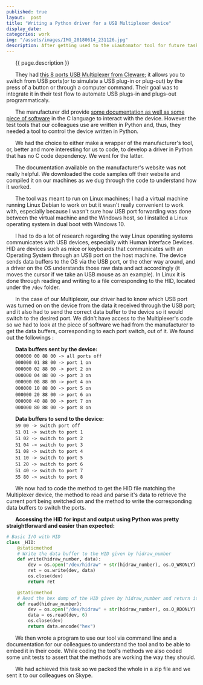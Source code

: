 ```yaml
---
published: true
layout:  post
title: "Writing a Python driver for a USB Multiplexer device"
display_date:
categories: work
img: "/assets/images/IMG_20180614_231126.jpg"
description: After getting used to the uiautomator tool for future tasks we were asked to write a driver for a device they needed to use for their tests.
---
```


&nbsp;&nbsp;&nbsp;&nbsp;&nbsp;&nbsp;{{ page.description }}

&nbsp;&nbsp;&nbsp;&nbsp;&nbsp;&nbsp;They had [this 8 ports USB Multiplexer from Cleware](http://www.cleware.info/data/usb_multiplexer_1x8_E.html); it allows you to switch from USB ports(or to simulate a USB plug-in or plug-out) by the press of a button or through a computer command. Their goal was to integrate it in their test flow to automate USB plugs-in and plugs-out programmaticaly.

&nbsp;&nbsp;&nbsp;&nbsp;&nbsp;&nbsp;The manufacturer did provide [some documentation as well as some piece of software](http://www.cleware.info/data/linux_E.html) in the C language to interact with the device. However the test tools that our colleagues use are written in Python and, thus, they needed a tool to control the device written in Python.

&nbsp;&nbsp;&nbsp;&nbsp;&nbsp;&nbsp;We had the choice to either make a wrapper of the manufacturer's tool, or, better and more interesting for us to code, to develop a driver in Python that has no C code dependency. We went for the latter.

&nbsp;&nbsp;&nbsp;&nbsp;&nbsp;&nbsp;The documentation available on the manufacturer's website was not really helpful. We downloaded the code samples off their website and compiled it on our machines as we dug through the code to understand how it worked.

&nbsp;&nbsp;&nbsp;&nbsp;&nbsp;&nbsp;The tool was meant to run on Linux machines; I had a virtual machine running Linux Debian to work on but it wasn't really convenient to work with, especially because I wasn't sure how USB port forwarding was done between the virtual machine and the Windows host, so I installed a Linux operating system in dual boot with Windows 10.

&nbsp;&nbsp;&nbsp;&nbsp;&nbsp;&nbsp;I had to do a lot of research regarding the way Linux operating systems communicates with USB devices, especially with Human Interface Devices. HID are devices such as mice or keyboards that communicates with an Operating System through an USB port on the host machine. The device sends data buffers to the OS via the USB port, or the other way around, and a driver on the OS understands those raw data and act accordingly (it moves the cursor if we take an USB mouse as an example). In Linux it is done through reading and writing to a file corresponding to the HID, located under the `/dev` folder.

&nbsp;&nbsp;&nbsp;&nbsp;&nbsp;&nbsp;In the case of our Multiplexer, our driver had to know which USB port was turned on on the device from the data it received through the USB port; and it also had to send the correct data buffer to the device so it would switch to the desired port. We didn't have access to the Multiplexer's code so we had to look at the piece of software we had from the manufacturer to get the data buffers, corresponding to each port switch, out of it. We found out the followings :

&nbsp;&nbsp;&nbsp;&nbsp;&nbsp;&nbsp;__Data buffers sent by the device:__  
&nbsp;&nbsp;&nbsp;&nbsp;&nbsp;&nbsp;`000000 00 88 00 -> all ports off`  
&nbsp;&nbsp;&nbsp;&nbsp;&nbsp;&nbsp;`000000 01 88 00 -> port 1 on`  
&nbsp;&nbsp;&nbsp;&nbsp;&nbsp;&nbsp;`000000 02 88 00 -> port 2 on`  
&nbsp;&nbsp;&nbsp;&nbsp;&nbsp;&nbsp;`000000 04 88 00 -> port 3 on`  
&nbsp;&nbsp;&nbsp;&nbsp;&nbsp;&nbsp;`000000 08 88 00 -> port 4 on`  
&nbsp;&nbsp;&nbsp;&nbsp;&nbsp;&nbsp;`000000 10 88 00 -> port 5 on`  
&nbsp;&nbsp;&nbsp;&nbsp;&nbsp;&nbsp;`000000 20 88 00 -> port 6 on`  
&nbsp;&nbsp;&nbsp;&nbsp;&nbsp;&nbsp;`000000 40 88 00 -> port 7 on`  
&nbsp;&nbsp;&nbsp;&nbsp;&nbsp;&nbsp;`000000 80 88 00 -> port 8 on`  

&nbsp;&nbsp;&nbsp;&nbsp;&nbsp;&nbsp;__Data buffers to send to the device:__  
&nbsp;&nbsp;&nbsp;&nbsp;&nbsp;&nbsp;`59 00 -> switch port off`  
&nbsp;&nbsp;&nbsp;&nbsp;&nbsp;&nbsp;`51 01 -> switch to port 1`  
&nbsp;&nbsp;&nbsp;&nbsp;&nbsp;&nbsp;`51 02 -> switch to port 2`  
&nbsp;&nbsp;&nbsp;&nbsp;&nbsp;&nbsp;`51 04 -> switch to port 3`  
&nbsp;&nbsp;&nbsp;&nbsp;&nbsp;&nbsp;`51 08 -> switch to port 4`  
&nbsp;&nbsp;&nbsp;&nbsp;&nbsp;&nbsp;`51 10 -> switch to port 5`  
&nbsp;&nbsp;&nbsp;&nbsp;&nbsp;&nbsp;`51 20 -> switch to port 6`  
&nbsp;&nbsp;&nbsp;&nbsp;&nbsp;&nbsp;`51 40 -> switch to port 7`  
&nbsp;&nbsp;&nbsp;&nbsp;&nbsp;&nbsp;`55 80 -> switch to port 8`

&nbsp;&nbsp;&nbsp;&nbsp;&nbsp;&nbsp;We now had to code the method to get the HID file matching the Multiplexer device, the method to read and parse it's data to retrieve the current port being switched on and the method to write the corresponding data buffers to switch the ports.

&nbsp;&nbsp;&nbsp;&nbsp;&nbsp;&nbsp;__Accessing the HID for input and output using Python was pretty straightforward and easier than expected:__
```python
# Basic I/O with HID
class _HID:
    @staticmethod
    # Write the data buffer to the HID given by hidraw_number
    def write(hidraw_number, data):
        dev = os.open("/dev/hidraw" + str(hidraw_number), os.O_WRONLY)
        ret = os.write(dev, data)
        os.close(dev)
        return ret

    @staticmethod
    # Read the hex dump of the HID given by hidraw_number and return it as a string
    def read(hidraw_number):
        dev = os.open("/dev/hidraw" + str(hidraw_number), os.O_RDONLY)
        data = os.read(dev, 6)
        os.close(dev)
        return data.encode("hex")

```

&nbsp;&nbsp;&nbsp;&nbsp;&nbsp;&nbsp;We then wrote a program to use our tool via command line and a documentation for our colleagues to understand the tool and to be able to embed it in their code. While coding the tool's methods we also coded some unit tests to assert that the methods are working the way they should.

&nbsp;&nbsp;&nbsp;&nbsp;&nbsp;&nbsp;We had achieved this task so we packed the whole in a zip file and we sent it to our colleagues on Skype.
